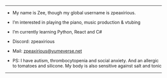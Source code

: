 -----------------------------------------------------------------
- My name is Zee, though my global username is zpeaxirious.
- I’m interested in playing the piano, music production & vtubing
- I’m currently learning Python, React and C#
- Discord: zpeaxirious
- Mail: zpeaxirious@yumeverse.net

- PS: I have autism, thrombocytopenia and social anxiety. And an allergic to tomatoes and silicone. My body is also sensitive against salt and tonic
-----------------------------------------------------------------
